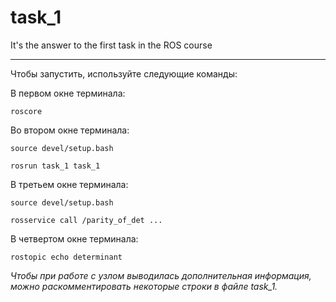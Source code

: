 # task_1
It's the answer to the first task in the ROS course 
____
Чтобы запустить, используйте следующие команды:

В первом окне терминала:

    roscore

Во втором окне терминала:

    source devel/setup.bash

    rosrun task_1 task_1

В третьем окне терминала:

    source devel/setup.bash

    rosservice call /parity_of_det ...

В четвертом окне терминала:

    rostopic echo determinant

_Чтобы при работе с узлом выводилась дополнительная информация, можно раскомментировать некоторые строки в файле task_1._
